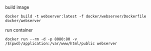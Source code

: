 
build image

`docker build -t webserver:latest -f docker/webserver/Dockerfile docker/webserver`

run container

`docker run --rm -d -p 8080:80 -v /$(pwd)/application:/var/www/html/public webserver`